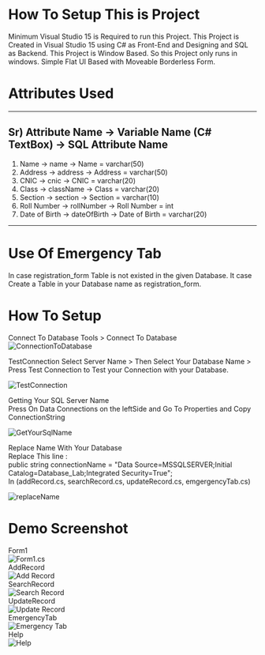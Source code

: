 # How To Setup This is Project 
 Minimum Visual Studio 15 is Required to run this Project. This Project is Created in Visual Studio 15 using C# as Front-End and Designing and SQL as Backend. This Project is Window Based. So this Project only runs in windows. Simple Flat UI Based with Moveable Borderless Form.


# Attributes Used
 ------------------------------------------------------------------------
 Sr) Attribute Name  -> Variable Name (C# TextBox) -> SQL Attribute Name
 ------------------------------------------------------------------------
 1)  Name            -> name                       -> Name          = varchar(50)
 2)  Address         -> address                    -> Address       = varchar(50)
 3)  CNIC            -> cnic                       -> CNIC          = varchar(20)
 4)  Class           -> className                  -> Class         = varchar(20)
 5)  Section         -> section                    -> Section       = varchar(10)
 6)  Roll Number     -> rollNumber                 -> Roll Number   = int
 7)  Date of Birth   -> dateOfBirth                -> Date of Birth = varchar(20)
 ------------------------------------------------------------------------
 
# Use Of Emergency Tab
 In case registration_form Table is not existed in the given Database. It case Create a Table in your Database name as registration_form.

# How To Setup 
 Connect To Database
  Tools > Connect To Database<br/>
 ![ConnectionToDatabase](Screenshots/ConnectToDatabase.png)<br/>
 
 TestConnection
  Select Server Name > Then Select Your Database Name > Press Test Connection to Test your Connection with your Database.<br/>

 ![TestConnection](Screenshots/ConnectionTest.png)<br/>
 
 Getting Your SQL Server Name<br/>
  Press On Data Connections on the leftSide and Go To Properties and Copy ConnectionString<br/>

 ![GetYourSqlName](Screenshots/HowToGetName.PNG)<br/>
 
 Replace Name With Your Database<br/>
 Replace This line :<br/>
  public string connectionName = "Data Source=MSSQLSERVER;Initial Catalog=Database_Lab;Integrated Security=True";<br/>
  In (addRecord.cs, searchRecord.cs, updateRecord.cs, emgergencyTab.cs)<br/>
  
 ![replaceName](Screenshots/LineToBeReplace.png)<br/>
 
# Demo Screenshot
 Form1<br/>
 ![Form1.cs](Screenshots/Form1.png)
 <br/>
 AddRecord<br/>
 ![Add Record](Screenshots/addRecord.PNG)
 <br/>
 SearchRecord<br/>
 ![Search Record](Screenshots/searchRecord.PNG)
 <br/>
 UpdateRecord<br/>
 ![Update Record](Screenshots/updateRecord.PNG)
 <br/>
 EmergencyTab<br/>
 ![Emergency Tab](Screenshots/emergencyTab.PNG)
 <br/>
 Help<br/>
 ![Help](Screenshots/helpMe.PNG)
 <br/>
 
